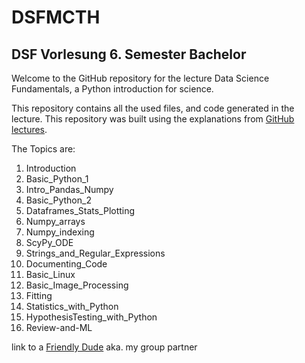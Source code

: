 # DSFMCTH
## DSF Vorlesung 6. Semester Bachelor

Welcome to the GitHub repository for the lecture Data Science Fundamentals, a Python introduction for science.

This repository contains all the used files, and code generated in the lecture.
This repository was built using the explanations from [GitHub lectures](https://github.com/sigvehaug/DSF-DCBP).

The Topics are:
1. Introduction
2. Basic_Python_1
3. Intro_Pandas_Numpy
4. Basic_Python_2
5. Dataframes_Stats_Plotting
6. Numpy_arrays
7. Numpy_indexing
8. ScyPy_ODE
9. Strings_and_Regular_Expressions
10. Documenting_Code
11. Basic_Linux
12. Basic_Image_Processing
13. Fitting
14. Statistics_with_Python
15. HypothesisTesting_with_Python
16. Review-and-ML

link to a [Friendly Dude](https://github.com/Samtomsa/DSF) aka. my group partner

